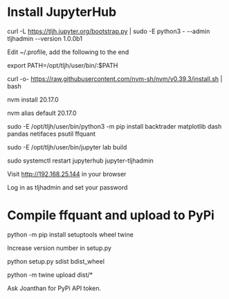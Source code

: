 # Install JupyterHub

curl -L https://tljh.jupyter.org/bootstrap.py | sudo -E python3 - --admin tljhadmin --version 1.0.0b1

Edit ~/.profile, add the following to the end

export PATH=/opt/tljh/user/bin/:$PATH

curl -o- https://raw.githubusercontent.com/nvm-sh/nvm/v0.39.3/install.sh | bash

nvm install 20.17.0

nvm alias default 20.17.0

sudo -E /opt/tljh/user/bin/python3 -m pip install backtrader matplotlib dash pandas netifaces psutil ffquant

sudo -E /opt/tljh/user/bin/jupyter lab build

sudo systemctl restart jupyterhub jupyter-tljhadmin

Visit http://192.168.25.144 in your browser

Log in as tljhadmin and set your password

# Compile ffquant and upload to PyPi
python -m pip install setuptools wheel twine

Increase version number in setup.py

python setup.py sdist bdist_wheel

python -m twine upload dist/*

Ask Joanthan for PyPi API token.